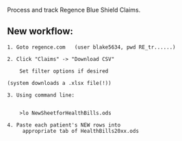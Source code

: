 Process and track Regence Blue Shield Claims.

## New workflow:

    1. Goto regence.com   (user blake5634, pwd RE_tr......)

    2. Click "Claims" -> "Download CSV"

        Set filter options if desired

    (system downloads a .xlsx file(!))

    3. Using command line:

``` >p3 procClaims.py  <downloaded .xlsx file>

    >lo NewSheetforHealthBills.ods
```

    4. Paste each patient's NEW rows into
         appropriate tab of HealthBills20xx.ods

